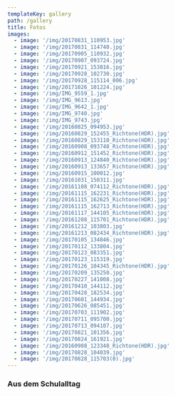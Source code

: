 ```yaml
---
templateKey: gallery
path: /gallery
title: Fotos
images:
  - image: '/img/20170831_110953.jpg'
  - image: '/img/20170831_114740.jpg'
  - image: '/img/20170905_110932.jpg'
  - image: '/img/20170907_093724.jpg'
  - image: '/img/20170921_153816.jpg'
  - image: '/img/20170928_102730.jpg'
  - image: '/img/20170928_115114_006.jpg'
  - image: '/img/20171026_101224.jpg'
  - image: '/img/IMG_9559_1.jpg'
  - image: '/img/IMG_9613.jpg'
  - image: '/img/IMG_9642_1.jpg'
  - image: '/img/IMG_9740.jpg'
  - image: '/img/IMG_9743.jpg'
  - image: '/img/20160825_094953.jpg'
  - image: '/img/20160829_152455_Richtone(HDR).jpg'
  - image: '/img/20160829_153110_Richtone(HDR).jpg'
  - image: '/img/20160908_093748_Richtone(HDR).jpg'
  - image: '/img/20160912_151452_Richtone(HDR).jpg'
  - image: '/img/20160913_124840_Richtone(HDR).jpg'
  - image: '/img/20160913_133657_Richtone(HDR).jpg'
  - image: '/img/20160915_100012.jpg'
  - image: '/img/20161031_150311.jpg'
  - image: '/img/20161108_074112_Richtone(HDR).jpg'
  - image: '/img/20161115_162231_Richtone(HDR).jpg'
  - image: '/img/20161115_162625_Richtone(HDR).jpg'
  - image: '/img/20161115_162713_Richtone(HDR).jpg'
  - image: '/img/20161117_144105_Richtone(HDR).jpg'
  - image: '/img/20161208_115701_Richtone(HDR).jpg'
  - image: '/img/20161212_103803.jpg'
  - image: '/img/20161213_082434_Richtone(HDR).jpg'
  - image: '/img/20170105_134846.jpg'
  - image: '/img/20170112_133804.jpg'
  - image: '/img/20170123_083351.jpg'
  - image: '/img/20170123_115319.jpg'
  - image: '/img/20170126_104345_Richtone(HDR).jpg'
  - image: '/img/20170209_135250.jpg'
  - image: '/img/20170227_141008.jpg'
  - image: '/img/20170410_144112.jpg'
  - image: '/img/20170428_182534.jpg'
  - image: '/img/20170601_144934.jpg'
  - image: '/img/20170626_085451.jpg'
  - image: '/img/20170703_111902.jpg'
  - image: '/img/20170711_095700.jpg'
  - image: '/img/20170713_094107.jpg'
  - image: '/img/20170821_101356.jpg'
  - image: '/img/20170824_161921.jpg'
  - image: '/img/20160908_123348_Richtone(HDR).jpg'
  - image: '/img/20170828_104039.jpg'
  - image: '/img/20170828_115703(0).jpg'
---
```

### Aus dem Schulalltag